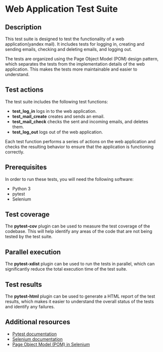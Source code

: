 # Web Application Test Suite
## Description
This test suite is designed to test the functionality of a web application(yandex mail). It includes tests for logging in, creating and sending emails, checking and deleting emails, and logging out.

The tests are organized using the Page Object Model (POM) design pattern, which separates the tests from the implementation details of the web application. This makes the tests more maintainable and easier to understand.

## Test actions
The test suite includes the following test functions:

- **test_log_in** logs in to the web application.
- **test_mail_create** creates and sends an email.
- **test_mail_check** checks the sent and incoming emails, and deletes them.
- **test_log_out** logs out of the web application.

Each test function performs a series of actions on the web application and checks the resulting behavior to ensure that the application is functioning correctly.

## Prerequisites
In order to run these tests, you will need the following software:

- Python 3
- pytest
- Selenium

## Test coverage
The **pytest-cov** plugin can be used to measure the test coverage of the codebase. This will help identify any areas of the code that are not being tested by the test suite.

## Parallel execution
The **pytest-xdist** plugin can be used to run the tests in parallel, which can significantly reduce the total execution time of the test suite.

## Test results
The **pytest-html** plugin can be used to generate a HTML report of the test results, which makes it easier to understand the overall status of the tests and identify any failures.

## Additional resources
- [Pytest documentation](https://docs.pytest.org/en/stable/)
- [Selenium documentation](https://www.selenium.dev/documentation/)
- [Page Object Model (POM) in Selenium](https://www.guru99.com/page-object-model-pom-page-factory-in-selenium-ultimate-guide.html)
